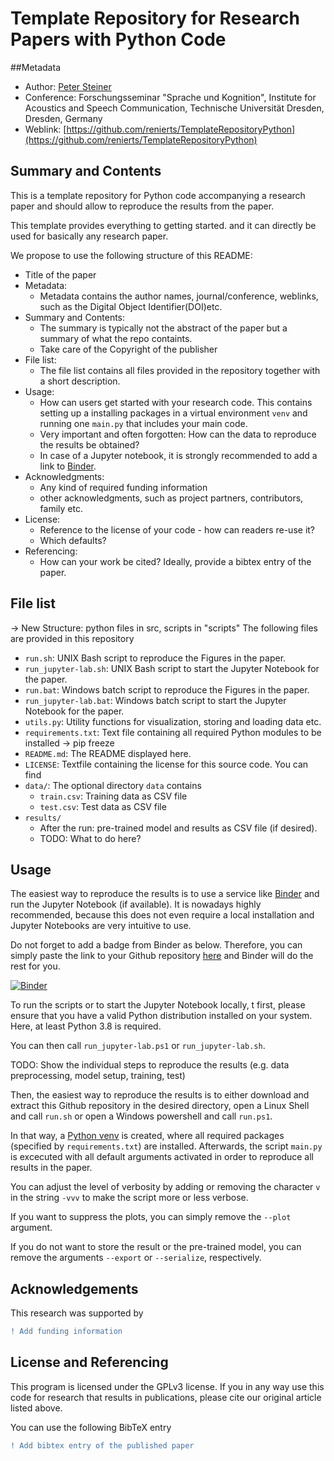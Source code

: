 # Template Repository for Research Papers with Python Code
##Metadata
- Author: [Peter Steiner](mailto:peter.steiner@tu-dresden.de)
- Conference: Forschungsseminar "Sprache und Kognition", 
Institute for Acoustics and Speech Communication, Technische Universität Dresden, 
Dresden, Germany
- Weblink: [https://github.com/renierts/TemplateRepositoryPython](https://github.com/renierts/TemplateRepositoryPython)

## Summary and Contents
This is a template repository for Python code accompanying a research paper
and should allow to reproduce the results from the paper.

This template provides everything to getting started. and it can directly be used
for basically any research paper.

We propose to use the following structure of this README:
- Title of the paper
- Metadata:
    - Metadata contains the author names, journal/conference, weblinks, such as the 
Digital Object Identifier(DOI)etc.
- Summary and Contents:
    - The summary is typically not the abstract of the paper but a summary of what the
     repo containts.
     - Take care of the Copyright of the publisher
- File list:
    - The file list contains all files provided in the repository together with a 
    short description.
- Usage:
    - How can users get started with your research code. This contains setting up a 
    installing packages in a virtual environment `venv` and running one `main.py` that
    includes your main code. 
    - Very important and often forgotten: How can the data to reproduce the results be
    obtained?
    - In case of a Jupyter notebook, it is strongly recommended to add a link to 
    [Binder](https://mybinder.org/).
- Acknowledgments:
    - Any kind of required funding information 
    - other acknowledgments, such as project partners, contributors, family etc.
- License:
    - Reference to the license of your code - how can readers re-use it?
    - Which defaults?
- Referencing:
    - How can your work be cited? Ideally, provide a bibtex entry of the paper.

## File list
-> New Structure: python files in src, scripts in "scripts"
The following files are provided in this repository
- `run.sh`: UNIX Bash script to reproduce the Figures in the paper.
- `run_jupyter-lab.sh`: UNIX Bash script to start the Jupyter Notebook for the paper.
- `run.bat`: Windows batch script to reproduce the Figures in the paper.
- `run_jupyter-lab.bat`: Windows batch script to start the Jupyter Notebook for the 
paper.
- `utils.py`: Utility functions for visualization, storing and loading data etc.
- `requirements.txt`: Text file containing all required Python modules to be installed
 -> pip freeze
- `README.md`: The README displayed here.
- `LICENSE`: Textfile containing the license for this source code. You can find 
- `data/`: The optional directory `data` contains
    - `train.csv`: Training data as CSV file
    - `test.csv`: Test data as CSV file
- `results/`
    - After the run: pre-trained model and results as CSV file (if desired).
    - TODO: What to do here?

## Usage
The easiest way to reproduce the results is to use a service like 
[Binder](https://mybinder.org/) and run the Jupyter Notebook (if available). It is 
nowadays highly recommended, because this does not even require a local installation 
and Jupyter Notebooks are very intuitive to use.

Do not forget to add a badge from Binder as below. Therefore, you can simply paste the
link to your Github repository [here](https://mybinder.org/) and Binder will do the 
rest for you.

[![Binder](https://mybinder.org/badge_logo.svg)](https://mybinder.org/v2/gh/renierts/TemplateRepositoryPython/HEAD?labpath=Example-Notebook.ipynb)

To run the scripts or to start the Jupyter Notebook locally, t first, please ensure 
that you have a valid Python distribution installed on your system. Here, at least 
Python 3.8 is required.

You can then call `run_jupyter-lab.ps1` or `run_jupyter-lab.sh`.

TODO: Show the individual steps to reproduce the results (e.g. data preprocessing, 
model setup, training, test)

Then, the easiest way to reproduce the results is to either download and extract this 
Github repository in the desired directory, open a Linux Shell and call `run.sh` or open 
a Windows powershell and call `run.ps1`. 

In that way, a [Python venv](https://docs.python.org/3/library/venv.html) is created, 
where all required packages (specified by `requirements.txt`) are installed. 
Afterwards, the script `main.py` is excecuted with all default arguments activated in 
order to reproduce all results in the paper.

You can adjust the level of verbosity by adding or removing the character `v` in the 
string `-vvv` to make the script more or less verbose.

If you want to suppress the plots, you can simply remove the `--plot` argument.

If you do not want to store the result or the pre-trained model, you can remove the 
arguments `--export` or `--serialize`, respectively.


## Acknowledgements
This research was supported by
```diff
! Add funding information
```


## License and Referencing
This program is licensed under the GPLv3 license. If you in any way use this
code for research that results in publications, please cite our original
article listed above.

You can use the following BibTeX entry
```diff
! Add bibtex entry of the published paper
```
